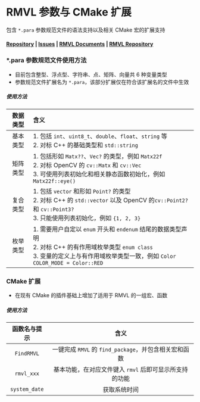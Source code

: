 # RMVL 参数与 CMake 扩展

包含 `*.para` 参数规范文件的语法支持以及相关 CMake 宏的扩展支持

#### [Repository](https://github.com/cv-rmvl/rmvl-vscode-extension.git) | [Issues](https://github.com/cv-rmvl/rmvl-vscode-extension/issues) | [RMVL Documents](https://cv-rmvl.github.io/master) | [RMVL Repository](https://github.com/cv-rmvl/rmvl.git)

### *.para 参数规范文件使用方法

- 目前包含整型、浮点型、字符串、点、矩阵、向量共 6 种变量类型
- 参数规范文件扩展名为 `*.para`，该部分扩展仅在符合该扩展名的文件中生效

##### 使用方法

| 数据类型 | 含义                                                         |
| :------: | :----------------------------------------------------------- |
| 基本类型 | 1. 包括 `int`、`uint8_t`、`double`、`float`、`string` 等<br />2. 对标 C++ 的基础类型和 `std::string` |
| 矩阵类型 | 1. 包括形如 `Matx??`、`Vec?` 的类型，例如 `Matx22f`<br>2. 对标 OpenCV 的 `cv::Matx` 和 `cv::Vec`<br>3. 可使用列表初始化和相关静态函数初始化，例如 `Matx22f::eye()` |
| 复合类型 | 1. 包括 `vector` 和形如 `Point?` 的类型<br>2. 对标 C++ 的 `std::vector` 以及 OpenCV 的`cv::Point2?` 和 `cv::Point3?`<br>3. 只能使用列表初始化，例如 `{1, 2, 3}` |
| 枚举类型 | 1. 需要用户自定以 `enum` 开头和 `endenum` 结尾的数据类型声明<br />2. 对标 C++ 的有作用域枚举类型 `enum class`<br />3. 变量的定义上与有作用域枚举类型一致，例如 `Color COLOR_MODE = Color::RED` |

### CMake 扩展

- 在现有 CMake 的插件基础上增加了适用于 RMVL 的一组宏、函数

##### 使用方法

| 函数名与提示  |                          含义                          |
| :-----------: | :----------------------------------------------------: |
|  `FindRMVL`   | 一键完成 `RMVL` 的 `find_package`，并包含相关宏和函数  |
|  `rmvl_xxx`   | 基本功能，在对应文件键入 `rmvl` 后即可显示所支持的功能 |
| `system_date` |                      获取系统时间                      |
